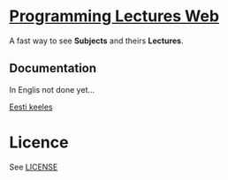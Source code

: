 # [Programming Lectures Web](https://github.com/jyri78/plw)

A fast way to see **Subjects** and theirs **Lectures**.

## Documentation

In Englis not done yet...

[Eesti keeles](DOC.et.md)

# Licence

See [LICENSE](LICENSE)
